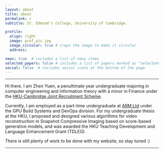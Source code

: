 ```yaml
---
layout: about
title: about
permalink: /
subtitle: St. Edmund's College, University of Cambridge.

profile:
  align: right
  image: prof_pic.jpg
  image_circular: true # crops the image to make it circular
  address:

news: true  # includes a list of news items
selected_papers: false # includes a list of papers marked as "selected={true}"
social: false  # includes social icons at the bottom of the page
---
```


---

Hi there. I am Zhen Yuen, a penultimate year undergraduate majoring in computer engineering and information theory with a minor in Finance under the [HKU-Cambridge Joint Recruitment Scheme](https://engg.hku.hk/Teaching-Learning/BEng-BASc/HKU-Cambridge-Undergraduate-Recruitment-Scheme).

Currently, I am employed as a part-time undergraduate at [ARM Ltd](https://www.arm.com) under the GPU Build Systems and DevOps division. For my undergraduate thesis at the HKU, I proposed and designed various algorithms for video reconstruction in Snapshot Compressive Imaging based on score-based generative models, and was awarded the HKU Teaching Development and Language Enhancement Grant (TDLEG).

There is still plenty of work to be done with my website, so stay tuned :)

---
